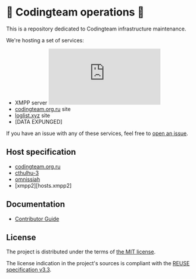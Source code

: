 <!--
SPDX-FileCopyrightText: 2016-2025 Friedrich von Never <friedrich@fornever.me>

SPDX-License-Identifier: MIT
-->

🔧 Codingteam operations 🔧
=========================

This is a repository dedicated to Codingteam infrastructure maintenance.

We're hosting a set of services:

- XMPP server [![xmpp.net score][badge-xmpp.net]][xmpp.net]
- [codingteam.org.ru][] site
- [loglist.xyz][] site
- [DATA EXPUNGED]

If you have an issue with any of these services, feel free to [open an
issue][issues].

Host specification
------------------

- [codingteam.org.ru][hosts/ctor]
- [cthulhu-3][hosts/cthulhu-3]
- [omnissiah][hosts/omnissiah]
- [xmpp2][hosts.xmpp2]

Documentation
-------------
- [Contributor Guide][docs.contributing]

License
-------
The project is distributed under the terms of [the MIT license][docs.license].

The license indication in the project's sources is compliant with the [REUSE specification v3.3][reuse.spec].

[badge-xmpp.net]: https://xmpp.net/badge.php?domain=codingteam.org.ru
[codingteam.org.ru]: https://codingteam.org.ru
[devops]: https://ru.wikipedia.org/wiki/DevOps
[docs.contributing]: CONTRIBUTING.md
[docs.license]: LICENSES/MIT.txt
[host.xmpp2]: xmpp2/README.md
[hosts/cthulhu-3]: cthulhu-3/Host.md
[hosts/ctor]: ctor/Host.md
[hosts/omnissiah]: omnissiah/Host.md
[issues]: https://github.com/codingteam/devops/issues
[loglist.xyz]: https://loglist.xyz
[reuse.spec]: https://reuse.software/spec-3.3/
[xmpp.net]:  https://xmpp.net/result.php?domain=codingteam.org.ru&type=client
